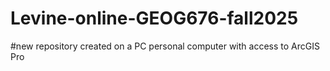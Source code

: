 # Levine-online-GEOG676-fall2025
#new repository created on a PC personal computer with access to ArcGIS Pro